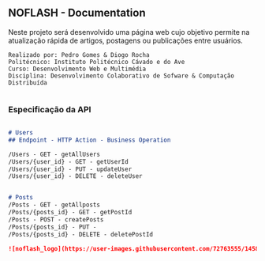 ## NOFLASH - Documentation

Neste projeto será desenvolvido uma página web cujo objetivo permite na atualização rápida de artigos, postagens ou publicações entre usuários.


```
Realizado por: Pedro Gomes & Diogo Rocha
Politécnico: Instituto Politécnico Cávado e do Ave
Curso: Desenvolvimento Web e Multimédia
Disciplina: Desenvolvimento Colaborativo de Sofware & Computação Distribuída
  
```


### Especificação da API


```markdown

# Users
## Endpoint - HTTP Action - Business Operation

/Users - GET - getAllUsers
/Users/{user_id} - GET - getUserId
/Users/{user_id} - PUT - updateUser
/Users/{user_id} - DELETE - deleteUser


# Posts
/Posts - GET - getAllposts
/Posts/{posts_id} - GET - getPostId
/Posts - POST - createPosts
/Posts/{posts_id} - PUT - 
/Posts/{posts_id} - DELETE - deletePostId

![noflash_logo](https://user-images.githubusercontent.com/72763555/145847448-df5d9ded-b330-405f-a468-cfd8b54b4230.jpeg)




